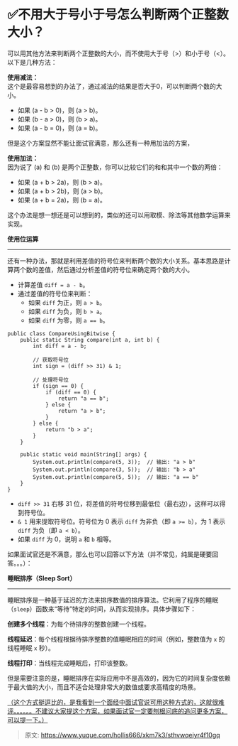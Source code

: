 # ✅不用大于号小于号怎么判断两个正整数大小？

可以用其他方法来判断两个正整数的大小，而不使用大于号（>）和小于号（<）。以下是几种方法：



**使用减法：**  
这个是最容易想到的办法了，通过减法的结果是否大于0，可以判断两个数的大小。

+ 如果 (a - b > 0)，则 (a > b)。
+ 如果 (b - a > 0)，则 (b > a)。
+ 如果 (a - b = 0)，则 (a = b)。



但是这个方案显然不能让面试官满意，那么还有一种用加法的方案，



**使用加法：**  
因为说了 (a) 和 (b) 是两个正整数，你可以比较它们的和和其中一个数的两倍：

+ 如果 (a + b > 2a)，则 (b > a)。
+ 如果 (a + b > 2b)，则 (a > b)。
+ 如果 (a + b = 2a)，则 (b = a)。



这个办法是想一想还是可以想到的，类似的还可以用取模、除法等其他数学运算来实现。



**使用位运算**

****

还有一种办法，那就是利用差值的符号位来判断两个数的大小关系。基本思路是计算两个数的差值，然后通过分析差值的符号位来确定两个数的大小。



+ 计算差值 `diff = a - b`。
+ 通过差值的符号位来判断：
    - 如果 `diff` 为正，则 `a > b`。
    - 如果 `diff` 为负，则 `b > a`。
    - 如果 `diff` 为零，则 `a == b`。



```plain
public class CompareUsingBitwise {
    public static String compare(int a, int b) {
        int diff = a - b;
        
        // 获取符号位
        int sign = (diff >> 31) & 1;
        
        // 处理符号位
        if (sign == 0) {
            if (diff == 0) {
                return "a == b";
            } else {
                return "a > b";
            }
        } else {
            return "b > a";
        }
    }

    public static void main(String[] args) {
        System.out.println(compare(5, 3));  // 输出: "a > b"
        System.out.println(compare(3, 5));  // 输出: "b > a"
        System.out.println(compare(5, 5));  // 输出: "a == b"
    }
}

```



+ `diff >> 31` 右移 31 位，将差值的符号位移到最低位（最右边），这样可以得到符号位。
+ `& 1` 用来提取符号位。符号位为 0 表示 `diff` 为非负（即 `a >= b`），为 1 表示 `diff` 为负（即 `a < b`）。
+ 如果 `diff` 为 0，说明 `a` 和 `b` 相等。



如果面试官还是不满意，那么也可以回答以下方法（并不常见，纯属是硬要回答。。。）：



**睡眠排序（Sleep Sort）**

****

睡眠排序是一种基于延迟的方法来排序数值的排序算法。它利用了程序的睡眠（`sleep`）函数来“等待”特定的时间，从而实现排序。具体步骤如下：



**创建多个线程**：为每个待排序的整数创建一个线程。

**线程延迟**：每个线程根据待排序整数的值睡眠相应的时间（例如，整数值为 `x` 的线程睡眠 `x` 秒）。

**线程打印**：当线程完成睡眠后，打印该整数。



但是需要注意的是，睡眠排序在实际应用中不是高效的，因为它的时间复杂度依赖于最大值的大小，而且不适合处理非常大的数值或要求高精度的场景。



<u>（这个方式挺逗比的，是我看到一个面经中面试官说可用这种方式的，这就很难评。。。。。。不建议大家提这个方案，如果面试官一定要刨根问底的追问更多方案，可以提一下。）</u>







> 原文: <https://www.yuque.com/hollis666/xkm7k3/sthvwqeiyr4f10gq>